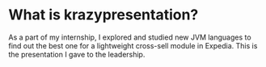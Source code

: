 
What is krazypresentation?
============

As a part of my internship, I explored and studied new JVM languages to find out the best one for a lightweight cross-sell module in Expedia. This is the presentation I gave to the leadership.
